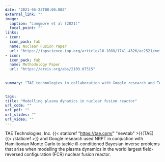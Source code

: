 ```yaml
---
date: "2021-06-23T00:00:00Z"
external_link: ""
image:
  caption: "Langmore et al (2021)"
  focal_point: ""
links: 
- icon: 
  icon_pack: fab
  name: Nuclear Fusion Paper
  url: "https://iopscience.iop.org/article/10.1088/1741-4326/ac2521/meta?casa_token=2AyFziozyTYAAAAA:pCIXhaehOqXeafyO75ej83fbkPAwQjC9sZCrRWOk-phhHat2IjtVHLo04yxog3yUBFDi3aCc"
- icon: 
  icon_pack: fab
  name: Methodology Paper
  url: "https://arxiv.org/abs/2103.07515"
  
  
summary: "TAE technologies in collaboration with Google research and TensorFlow probability used NRPT to infer plasma dynamics inside in the world largest field-reversed configuration (FCR) nuclear fusion reactor."

 
tags: 
title: "Modelling plasma dynamics in nuclear fusion reactor"
url_code: ""
url_pdf: ""
url_slides: ""
url_video: ""
---
```


TAE Technologies, Inc. {{< staticref "https://tae.com/" "newtab" >}}(TAE){{< /staticref >}} and Google research used NRPT in conjuction with Hamiltonian Monte Carlo to tackle ill-conditioned Bayesian inverse problems that arise when modelling the plasma dynamics in the world largest field-reversed configuration (FCR) nuclear fusion reactor.
